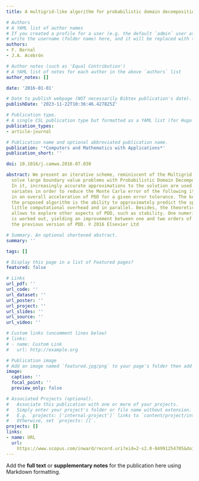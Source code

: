 ```yaml
---
title: A multigrid-like algorithm for probabilistic domain decomposition

# Authors
# A YAML list of author names
# If you created a profile for a user (e.g. the default `admin` user at `content/authors/admin/`), 
# write the username (folder name) here, and it will be replaced with their full name and linked to their profile.
authors:
- F. Bernal
- J.A. Acebrón

# Author notes (such as 'Equal Contribution')
# A YAML list of notes for each author in the above `authors` list
author_notes: []

date: '2016-01-01'

# Date to publish webpage (NOT necessarily Bibtex publication's date).
publishDate: '2023-11-22T10:36:46.427825Z'

# Publication type.
# A single CSL publication type but formatted as a YAML list (for Hugo requirements).
publication_types:
- article-journal

# Publication name and optional abbreviated publication name.
publication: '*Computers and Mathematics with Applications*'
publication_short: ''

doi: 10.1016/j.camwa.2016.07.030

abstract: We present an iterative scheme, reminiscent of the Multigrid method, to
  solve large boundary value problems with Probabilistic Domain Decomposition (PDD).
  In it, increasingly accurate approximations to the solution are used as control
  variates in order to reduce the Monte Carlo error of the following iterates—resulting
  in an overall acceleration of PDD for a given error tolerance. The key feature of
  the proposed algorithm is the ability to approximately predict the speedup with
  little computational overhead and in parallel. Besides, the theoretical framework
  allows to explore other aspects of PDD, such as stability. One numerical example
  is worked out, yielding an improvement between one and two orders of magnitude over
  the previous version of PDD. © 2016 Elsevier Ltd

# Summary. An optional shortened abstract.
summary: ''

tags: []

# Display this page in a list of Featured pages?
featured: false

# Links
url_pdf: ''
url_code: ''
url_dataset: ''
url_poster: ''
url_project: ''
url_slides: ''
url_source: ''
url_video: ''

# Custom links (uncomment lines below)
# links:
# - name: Custom Link
#   url: http://example.org

# Publication image
# Add an image named `featured.jpg/png` to your page's folder then add a caption below.
image:
  caption: ''
  focal_point: ''
  preview_only: false

# Associated Projects (optional).
#   Associate this publication with one or more of your projects.
#   Simply enter your project's folder or file name without extension.
#   E.g. `projects: ['internal-project']` links to `content/project/internal-project/index.md`.
#   Otherwise, set `projects: []`.
projects: []
links:
- name: URL
  url: 
    https://www.scopus.com/inward/record.uri?eid=2-s2.0-84991254705&doi=10.1016%2fj.camwa.2016.07.030&partnerID=40&md5=2c3317478780250e3604f01d6ba9ed88
---
```


Add the **full text** or **supplementary notes** for the publication here using Markdown formatting.
